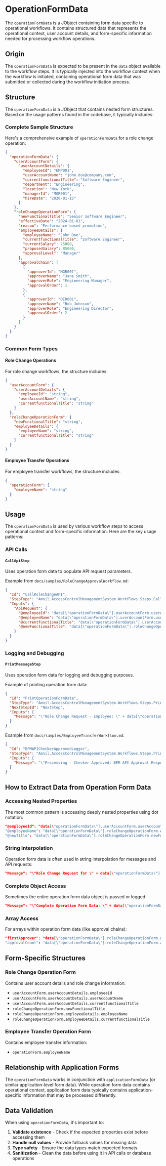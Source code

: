 # OperationFormData

The `operationFormData` is a JObject containing form data specific to operational workflows. It contains structured data that represents the operational context, user account details, and form-specific information needed for processing workflow operations.

## Origin

The `operationFormData` is expected to be present in the `data` object available to the workflow steps. It is typically injected into the workflow context when the workflow is initiated, containing operational form data that was submitted or collected during the workflow initiation process.

## Structure

The `operationFormData` is a JObject that contains nested form structures. Based on the usage patterns found in the codebase, it typically includes:

### Complete Sample Structure
Here's a comprehensive example of `operationFormData` for a role change operation:

```json
{
  "operationFormData": {
    "userAccountForm": {
      "userAccountDetails": {
        "employeeId": "EMP001",
        "userAccountName": "john.doe@company.com",
        "currentfunctionalTitle": "Software Engineer",
        "department": "Engineering",
        "location": "New York",
        "managerId": "MGR001",
        "hireDate": "2020-01-15"
      }
    },
    "roleChangeOperationForm": {
      "newFunctionalTitle": "Senior Software Engineer",
      "effectiveDate": "2024-01-01",
      "reason": "Performance-based promotion",
      "employeeDetails": {
        "employeeName": "John Doe",
        "currentfunctionalTitle": "Software Engineer",
        "currentSalary": 75000,
        "proposedSalary": 85000,
        "approvalLevel": "Manager"
      },
      "approvalChain": [
        {
          "approverId": "MGR001",
          "approverName": "Jane Smith",
          "approverRole": "Engineering Manager",
          "approvalOrder": 1
        },
        {
          "approverId": "DIR001",
          "approverName": "Bob Johnson",
          "approverRole": "Engineering Director",
          "approvalOrder": 2
        }
      ]
    }
  }
}
```

### Common Form Types

#### Role Change Operations
For role change workflows, the structure includes:

```json
{
  "userAccountForm": {
    "userAccountDetails": {
      "employeeId": "string",
      "userAccountName": "string", 
      "currentfunctionalTitle": "string"
    }
  },
  "roleChangeOperationForm": {
    "newFunctionalTitle": "string",
    "employeeDetails": {
      "employeeName": "string",
      "currentfunctionalTitle": "string"
    }
  }
}
```

#### Employee Transfer Operations
For employee transfer workflows, the structure includes:

```json
{
  "operationForm": {
    "employeeName": "string"
  }
}
```

## Usage

The `operationFormData` is used by various workflow steps to access operational context and form-specific information. Here are the key usage patterns:

### API Calls

#### `CallApiStep`
Uses operation form data to populate API request parameters.

Example from `docs/samples/RoleChangeApprovalWorkflow.md`:

```json
{
  "Id": "CallRoleChangeAPI",
  "StepType": "Amnil.AccessControlManagementSystem.Workflows.Steps.CallApiStep, Amnil.AccessControlManagementSystem.Application",
  "Inputs": {
    "ApiRequest": {
      "@employeeId": "data[\"operationFormData\"].userAccountForm.userAccountDetails.employeeId",
      "@employeeName": "data[\"operationFormData\"].userAccountForm.userAccountDetails.userAccountName",
      "@currentfunctionalTitle": "data[\"operationFormData\"].userAccountForm.userAccountDetails.currentfunctionalTitle",
      "@newFunctionalTitle": "data[\"operationFormData\"].roleChangeOperationForm.newFunctionalTitle"
    }
  }
}
```

### Logging and Debugging

#### `PrintMessageStep`
Uses operation form data for logging and debugging purposes.

Example of printing operation form data:

```json
{
  "Id": "PrintOperationFormData",
  "StepType": "Amnil.AccessControlManagementSystem.Workflows.Steps.PrintMessageStep, Amnil.AccessControlManagementSystem.Application",
  "NextStepId": "NextStep",
  "Inputs": {
    "Message": "\"Role Change Request - Employee: \" + data[\"operationFormData\"].roleChangeOperationForm.employeeDetails.employeeName + \", From: \" + data[\"operationFormData\"].roleChangeOperationForm.employeeDetails.currentfunctionalTitle + \", To: \" + data[\"operationFormData\"].roleChangeOperationForm.newFunctionalTitle + \", Effective Date: \" + data[\"operationFormData\"].roleChangeOperationForm.effectiveDate"
  }
}
```

Example from `docs/samples/EmployeeTransferWorkflow.md`:

```json
{
  "Id": "BPMAPICheckerApprovedLogger",
  "StepType": "Amnil.AccessControlManagementSystem.Workflows.Steps.PrintMessageStep, Amnil.AccessControlManagementSystem.Application",
  "Inputs": {
    "Message": "\"Processing - Checker Approved: BPM API Approval Response Event received \" + data[\"operationFormData\"]"
  }
}
```

## How to Extract Data from Operation Form Data

### Accessing Nested Properties
The most common pattern is accessing deeply nested properties using dot notation:

```json
"@employeeId": "data[\"operationFormData\"].userAccountForm.userAccountDetails.employeeId"
"@employeeName": "data[\"operationFormData\"].roleChangeOperationForm.employeeDetails.employeeName"
"@newTitle": "data[\"operationFormData\"].roleChangeOperationForm.newFunctionalTitle"
```

### String Interpolation
Operation form data is often used in string interpolation for messages and API requests:

```json
"Message": "\"Role Change Request for \" + data[\"operationFormData\"].roleChangeOperationForm.employeeDetails.employeeName + \" from \" + data[\"operationFormData\"].roleChangeOperationForm.employeeDetails.currentfunctionalTitle + \" to \" + data[\"operationFormData\"].roleChangeOperationForm.newFunctionalTitle"
```

### Complete Object Access
Sometimes the entire operation form data object is passed or logged:

```json
"Message": "\"Complete Operation Form Data: \" + data[\"operationFormData\"]"
```

### Array Access
For arrays within operation form data (like approval chains):

```json
"firstApprover": "data[\"operationFormData\"].roleChangeOperationForm.approvalChain[0].approverName"
"approvalCount": "data[\"operationFormData\"].roleChangeOperationForm.approvalChain.length"
```

## Form-Specific Structures

### Role Change Operation Form
Contains user account details and role change information:

- `userAccountForm.userAccountDetails.employeeId`
- `userAccountForm.userAccountDetails.userAccountName`
- `userAccountForm.userAccountDetails.currentfunctionalTitle`
- `roleChangeOperationForm.newFunctionalTitle`
- `roleChangeOperationForm.employeeDetails.employeeName`
- `roleChangeOperationForm.employeeDetails.currentfunctionalTitle`

### Employee Transfer Operation Form
Contains employee transfer information:

- `operationForm.employeeName`

## Relationship with Application Forms

The `operationFormData` works in conjunction with `applicationFormData` (or similar application-level form data). While operation form data contains operational context, application form data typically contains application-specific information that may be processed differently.

## Data Validation

When using `operationFormData`, it's important to:

1. **Validate existence** - Check if the expected properties exist before accessing them
2. **Handle null values** - Provide fallback values for missing data
3. **Type safety** - Ensure the data types match expected formats
4. **Sanitization** - Clean the data before using it in API calls or database operations 